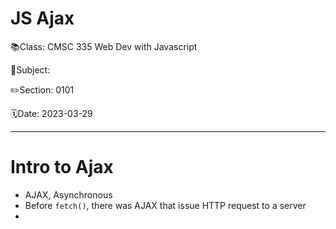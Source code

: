 # JS Ajax

📚Class: CMSC 335 Web Dev with Javascript

📘Subject: <a href="https://github.com/lamula21/cheat-sheets/blob/main/"></a>

✏️Section: 0101

🗓️Date: 2023-03-29

---

# Intro to Ajax
- AJAX, Asynchronous 
- Before `fetch()`, there was AJAX that issue HTTP request to a server
- 